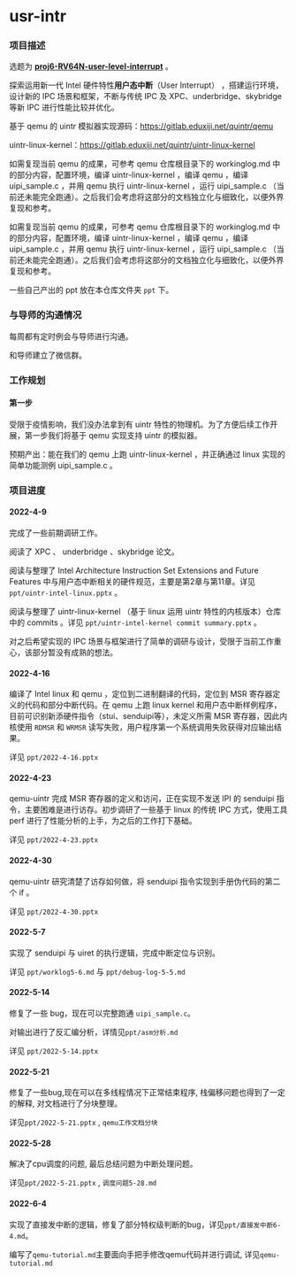 # usr-intr

### 项目描述

选题为 **[proj6-RV64N-user-level-interrupt](https://github.com/oscomp/proj6-RV64N-user-level-interrupt)** 。

探索运用新一代 Intel 硬件特性**用户态中断**（User Interrupt） ，搭建运行环境，设计新的 IPC 场景和框架，不断与传统 IPC 及 XPC、underbridge、skybridge 等新 IPC 进行性能比较并优化。

基于 qemu 的 uintr 模拟器实现源码：https://gitlab.eduxiji.net/quintr/qemu

uintr-linux-kernel：https://gitlab.eduxiji.net/quintr/uintr-linux-kernel

如需复现当前 qemu 的成果，可参考 qemu 仓库根目录下的 workinglog.md 中的部分内容，配置环境，编译 uintr-linux-kernel ，编译 qemu ，编译 uipi_sample.c ，并用 qemu 执行 uintr-linux-kernel ，运行 uipi_sample.c （当前还未能完全跑通）。之后我们会考虑将这部分的文档独立化与细致化，以便外界复现和参考。

如需复现当前 qemu 的成果，可参考 qemu 仓库根目录下的 workinglog.md 中的部分内容，配置环境，编译 uintr-linux-kernel ，编译 qemu ，编译 uipi_sample.c ，并用 qemu 执行 uintr-linux-kernel ，运行 uipi_sample.c （当前还未能完全跑通）。之后我们会考虑将这部分的文档独立化与细致化，以便外界复现和参考。

一些自己产出的 ppt 放在本仓库文件夹 `ppt` 下。

### 与导师的沟通情况

每周都有定时例会与导师进行沟通。

和导师建立了微信群。
### 工作规划

#### 第一步

受限于疫情影响，我们没办法拿到有 uintr 特性的物理机。为了方便后续工作开展，第一步我们将基于 qemu 实现支持 uintr 的模拟器。

预期产出：能在我们的 qemu 上跑 uintr-linux-kernel ，并正确通过 linux 实现的简单功能测例 uipi_sample.c 。

### 项目进度

#### 2022-4-9

完成了一些前期调研工作。

阅读了 XPC 、 underbridge 、skybridge 论文。

阅读与整理了 Intel Architecture Instruction Set Extensions  and Future Features 中与用户态中断相关的硬件规范，主要是第2章与第11章。详见 `ppt/uintr-intel-linux.pptx` 。

阅读与整理了 uintr-linux-kernel （基于 linux 运用 uintr 特性的内核版本）仓库中的 commits 。详见 `ppt/uintr-intel-kernel commit summary.pptx` 。

对之后希望实现的 IPC 场景与框架进行了简单的调研与设计，受限于当前工作重心，该部分暂没有成熟的想法。

#### 2022-4-16

编译了 Intel linux 和 qemu ，定位到二进制翻译的代码，定位到 MSR 寄存器定义的代码和部分中断代码。在 qemu 上跑 linux kernel 和用户态中断样例程序，目前可识别新添硬件指令（stui、senduipi等），未定义所需 MSR 寄存器，因此内核使用 `RDMSR` 和 `WRMSR` 读写失败，用户程序第一个系统调用失败获得对应输出结果。

详见 `ppt/2022-4-16.pptx`

#### 2022-4-23

qemu-uintr 完成 MSR 寄存器的定义和访问，正在实现不发送 IPI 的 senduipi 指令，主要困难是进行访存。初步调研了一些基于 linux 的传统 IPC 方式，使用工具 perf 进行了性能分析的上手，为之后的工作打下基础。

详见 `ppt/2022-4-23.pptx`

#### 2022-4-30

qemu-uintr 研究清楚了访存如何做，将 senduipi 指令实现到手册伪代码的第二个 if 。

详见 `ppt/2022-4-30.pptx`

#### 2022-5-7

实现了 senduipi 与 uiret 的执行逻辑，完成中断定位与识别。

详见 `ppt/worklog5-6.md` 与 `ppt/debug-log-5-5.md`

#### 2022-5-14

修复了一些 bug，现在可以完整跑通 `uipi_sample.c`。

对输出进行了反汇编分析，详情见`ppt/asm分析.md`

详见 `ppt/2022-5-14.pptx`

#### 2022-5-21

修复了一些bug,现在可以在多线程情况下正常结束程序, 栈偏移问题也得到了一定的解释, 对文档进行了分块整理。

详见`ppt/2022-5-21.pptx` , `qemu工作文档分块`



#### 2022-5-28

解决了cpu调度的问题, 最后总结问题为中断处理问题。

详见`ppt/2022-5-21.pptx` , `调度问题5-28.md`

#### 2022-6-4

实现了直接发中断的逻辑，修复了部分特权级判断的bug，详见`ppt/直接发中断6-4.md`。

编写了`qemu-tutorial.md`主要面向手把手修改qemu代码并进行调试, 详见`qemu-tutorial.md`

